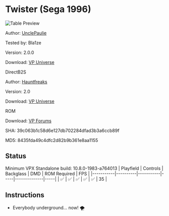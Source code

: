 # Twister (Sega 1996)

![Table Preview](../../images/vpx-twister.png)

Author: [UnclePaulie](https://vpuniverse.com/profile/16685-unclepaulie/)  

Tested by: Bla1ze

Version: 2.0.0

Download: [VP Universe](https://vpuniverse.com/files/file/7453-twister-sega-1996-with-vr-room/)

DirectB2S

Author: [Hauntfreaks](https://vpuniverse.com/profile/5216-hauntfreaks/)  

Version: 2.0

Download: [VP Universe](https://vpuniverse.com/files/file/12219-twister-sega-1996-b2s-full-dmd/)

ROM

Download: [VP Forums](https://www.vpforums.org/index.php?app=downloads&showfile=1065)

SHA: 39c063b1c58d6e127db702284dfad3b3a6ccb89f

MD5: 8435fda49c4dfc2d82b9b361e8aa1155


## Status 

Minimum VPX Standalone build: 10.8.0-1983-a764013
| Playfield | Controls | Backglass | DMD | ROM Required | FPS | 
|-----------|----------|-----------|-----|--------------|-----|
| :white_check_mark: | :white_check_mark: | :white_check_mark: | :white_check_mark: | :white_check_mark: | 35 |

## Instructions

- Everybody underground... now! 🌪
